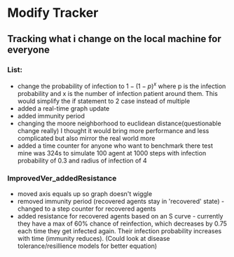 # Modify Tracker
## Tracking what i change on the local machine for everyone
### List:
* change the probability of infection to $1 - (1 - p)^x$ where p is the infection probability and x is the number of infection patient around them. This would simplify the if statement to 2 case instead of multiple 
* added a real-time graph update
* added immunity period
* changing the moore neighborhood to euclidean distance(questionable change really) I thought it would bring more performance and less complicated but also mirror the real world more
* added a time counter for anyone who want to benchmark there test mine was 324s to simulate 100 agent at 1000 steps with infection probability of 0.3 and radius of infection of 4

### ImprovedVer_addedResistance
* moved axis equals up so graph doesn't wiggle
* removed immunity period (recovered agents stay in 'recovered' state) - changed to a step counter for recovered agents
* added resistance for recovered agents based on an S curve - currently they have a max of 60% chance of reinfection, which decreases by 0.75 each time they get infected again. Their infection probability increases with time (immunity reduces).
(Could look at disease tolerance/resillience models for better equation)
